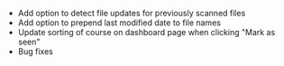 - Add option to detect file updates for previously scanned files
- Add option to prepend last modified date to file names
- Update sorting of course on dashboard page when clicking "Mark as seen"
- Bug fixes
